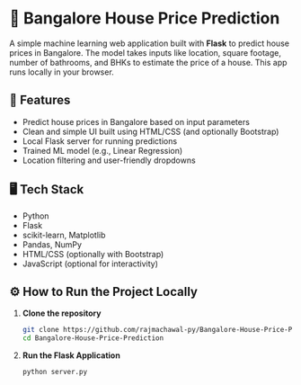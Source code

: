 # 🏡 Bangalore House Price Prediction

A simple machine learning web application built with **Flask** to predict house prices in Bangalore. The model takes inputs like location, square footage, number of bathrooms, and BHKs to estimate the price of a house. This app runs locally in your browser.

## 🚀 Features

- Predict house prices in Bangalore based on input parameters
- Clean and simple UI built using HTML/CSS (and optionally Bootstrap)
- Local Flask server for running predictions
- Trained ML model (e.g., Linear Regression)
- Location filtering and user-friendly dropdowns

## 🖥️ Tech Stack

- Python
- Flask
- scikit-learn, Matplotlib
- Pandas, NumPy
- HTML/CSS (optionally with Bootstrap)
- JavaScript (optional for interactivity)


## ⚙️ How to Run the Project Locally

1. **Clone the repository**
   ```bash
   git clone https://github.com/rajmachawal-py/Bangalore-House-Price-Prediction.git
   cd Bangalore-House-Price-Prediction

   
2. **Run the Flask Application**
   ```bash
   python server.py


